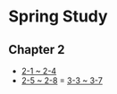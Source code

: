# Spring Study

## Chapter 2
- [2-1 ~ 2-4](https://github.com/11STNEWBIE/spring-study/blob/master/chapter02/2-1~2-4.md)
- [2-5 ~ 2-8](https://github.com/11STNEWBIE/spring-study/blob/master/chapter02/2-5~2-8.md)
= [3-3 ~ 3-7](https://github.com/11STNEWBIE/spring-study/blob/master/chapter03/3-3~3-7.md)
